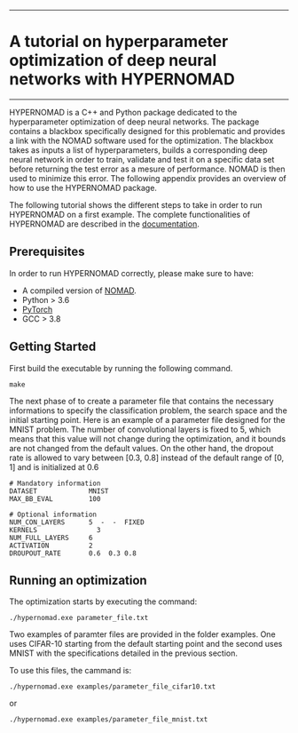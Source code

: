 *****
# A tutorial on hyperparameter optimization of deep neural networks with HYPERNOMAD
*****

HYPERNOMAD is a C++ and Python package dedicated to the hyperparameter optimization of deep neural networks. The package contains a blackbox specifically designed for this problematic and provides a link with the NOMAD software used for the optimization. The blackbox takes as inputs a list of hyperparameters, builds a corresponding deep neural network in order to train, validate and test it on a specific data set before returning the test error as a mesure of performance. NOMAD is then used to minimize this error. The following appendix provides an overview of how to use the HYPERNOMAD package.

The following tutorial shows the different steps to take in order to run HYPERNOMAD on a first example. The complete functionalities of HYPERNOMAD are described in the [documentation](https://hypernomad.readthedocs.io/en/latest/).

## Prerequisites

In order to run HYPERNOMAD correctly, please make sure to have:

* A compiled version of [NOMAD](https://www.gerad.ca/nomad/).
* Python > 3.6
* [PyTorch](https://pytorch.org/)
* GCC > 3.8


## Getting Started

First build the executable by running the following command.

```
make
```

The next phase of to create a parameter file that contains the necessary informations to specify the classification problem, the search space and the initial starting point. Here is an example of a parameter file designed for the MNIST problem. The number of convolutional layers is fixed to 5, which means that this value will not change during the optimization, and it bounds are not changed from the default values. On the other hand, the dropout rate is allowed to vary between [0.3, 0.8] instead of the default range of [0, 1] and is initialized at 0.6


```
# Mandatory information
DATASET  		    MNIST
MAX_BB_EVAL 		100

# Optional information
NUM_CON_LAYERS 		5  -  -  FIXED
KERNELS 		      3
NUM_FULL_LAYERS		6
ACTIVATION 		    2
DROUPOUT_RATE 		0.6  0.3 0.8
```

## Running an optimization

The optimization starts by executing the command:

```
./hypernomad.exe parameter_file.txt
```

Two examples of paramter files are provided in the folder examples. One uses CIFAR-10 starting from the default starting point and the second uses MNIST with the specifications detailed in the previous section.

To use this files, the cammand is:

```
./hypernomad.exe examples/parameter_file_cifar10.txt
```
or 


```
./hypernomad.exe examples/parameter_file_mnist.txt
```
